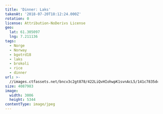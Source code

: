 ```yaml
---
title: 'Dinner: Laks'
takenAt: '2018-07-20T18:12:24.000Z'
rotation: 0
license: Attribution-NoDerivs License
geo:
  lat: 61.305097
  lng: 7.211136
tags:
  - Norge
  - Norway
  - bgotrd18
  - laks
  - brokoli
  - rice
  - dinner
url: >-
  //images.ctfassets.net/bncv3c2gt878/422LiQvHIohwpK1svnAcL5/141c7835dcd9d84d57f83300a5ae072f/dinner-laks_42051167550_o
size: 4087983
image:
  width: 3006
  height: 5344
contentType: image/jpeg
---
```


